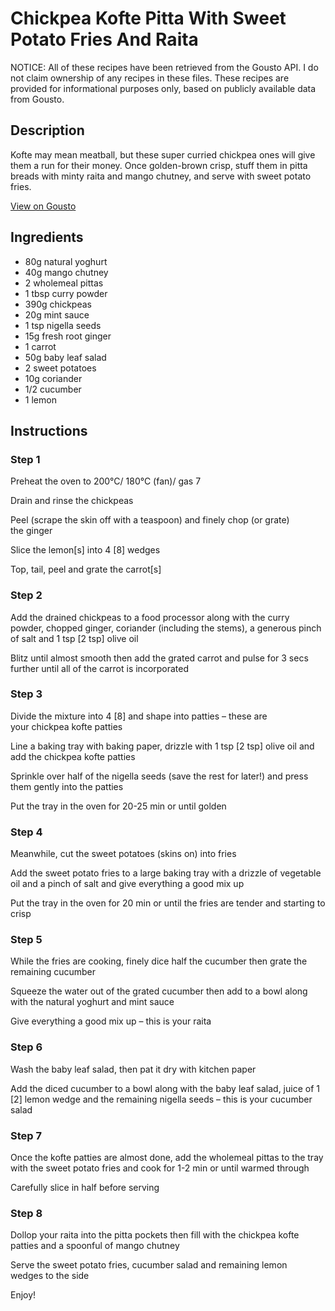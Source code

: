 # Chickpea Kofte Pitta With Sweet Potato Fries And Raita

NOTICE: All of these recipes have been retrieved from the Gousto API. I do not claim ownership of any recipes in these files. These recipes are provided for informational purposes only, based on publicly available data from Gousto.

## Description

Kofte may mean meatball, but these super curried chickpea ones will give them a run for their money. Once golden-brown crisp, stuff them in pitta breads with minty raita and mango chutney, and serve with sweet potato fries.

[View on Gousto](https://www.gousto.co.uk/recipes/cookbook/chickpea-kofte-pitta-sweet-potato-fries-raita)

## Ingredients

- 80g natural yoghurt
- 40g mango chutney
- 2 wholemeal pittas
- 1 tbsp curry powder
- 390g chickpeas
- 20g mint sauce
- 1 tsp nigella seeds
- 15g fresh root ginger 
- 1 carrot
- 50g baby leaf salad
- 2 sweet potatoes
- 10g coriander
- 1/2 cucumber
- 1 lemon

## Instructions


### Step 1

Preheat the oven to 200°C/ 180°C (fan)/ gas 7

Drain and rinse the chickpeas

Peel (scrape the skin off with a teaspoon) and finely chop (or grate) the ginger

Slice the lemon<span class="text-danger">[s]</span> into 4 <span class="text-danger">[8] </span>wedges

Top, tail, peel and grate the carrot<span class="text-danger">[s]</span>


### Step 2

Add the drained chickpeas to a food processor along with the curry powder, chopped ginger, coriander (including the stems), a generous pinch of salt and 1 tsp <span class="text-danger">[2 tsp] </span>olive oil

Blitz until almost smooth then add the grated carrot and pulse for 3 secs further until all of the carrot is incorporated


### Step 3

Divide the mixture into 4 <span class="text-danger">[8]</span> and shape into patties – these are your chickpea kofte patties

Line a baking tray with baking paper, drizzle with 1 tsp <span class="text-danger">[2 tsp]</span> olive oil and add the chickpea kofte patties

Sprinkle over half of the nigella seeds (save the rest for later!) and press them gently into the patties

Put the tray in the oven for 20-25 min or until golden


### Step 4

Meanwhile, cut the sweet potatoes (skins on) into fries

Add the sweet potato fries to a large baking tray with a drizzle of vegetable oil and a pinch of salt and give everything a good mix up

Put the tray in the oven for 20 min or until the fries are tender and starting to crisp


### Step 5

While the fries are cooking, finely dice half the cucumber then grate the remaining cucumber

Squeeze the water out of the grated cucumber then add to a bowl along with the natural yoghurt and mint sauce

Give everything a good mix up – this is your raita


### Step 6

Wash the baby leaf salad, then pat it dry with kitchen paper

Add the diced cucumber to a bowl along with the baby leaf salad, juice of 1 <span class="text-danger">[2]</span> lemon wedge and the remaining nigella seeds – this is your cucumber salad


### Step 7

Once the kofte patties are almost done, add the wholemeal pittas to the tray with the sweet potato fries and cook for 1-2 min or until warmed through

Carefully slice in half before serving

### Step 8

Dollop your raita into the pitta pockets then fill with the chickpea kofte patties and a spoonful of mango chutney

Serve the sweet potato fries, cucumber salad and remaining lemon wedges to the side

Enjoy!

